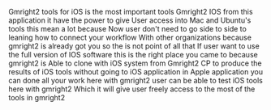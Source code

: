 Gmright2 tools for iOS is the most important tools 
Gmright2 IOS from this application it have the power to give 
User access into Mac and Ubuntu's tools this mean a lot because 
Now user don't need to go side to side to leaning how to connect your workflow 
With other organizations because gmright2 is already got you so the is not point of all that
If user want to use the full version of IOS software this is the right place you came to because gmright2 is 
Able to clone with iOS system from Gmright2 CP to produce the results of iOS tools without going to iOS application in
Apple application you can done all your work here with gmright2 user can be able to test iOS tools here with gmright2 
Which it will give user freely access to the most of the tools in gmright2 
